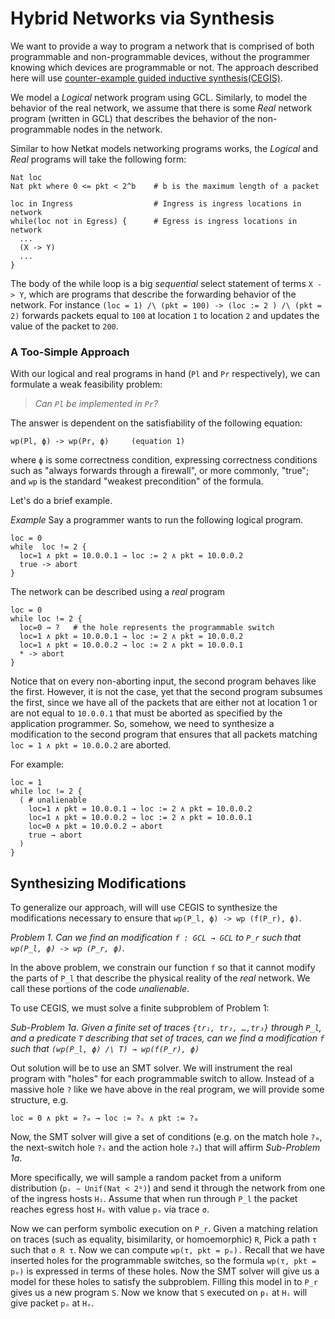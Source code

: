 # Hybrid Networks via Synthesis

We want to provide a way to program a network that is comprised of
both programmable and non-programmable devices, without the programmer
knowing which devices are programmable or not. The approach described
here will use [counter-example guided inductive
synthesis(CEGIS)](https://people.csail.mit.edu/asolar/papers/Solar-Lezama09.pdf).

We model a _Logical_ network program using GCL. Similarly, to model
the behavior of the real network, we assume that there is some _Real_
network program (written in GCL) that describes the behavior of the
non-programmable nodes in the network.

Similar to how Netkat models networking programs works, the _Logical_ and
_Real_ programs will take the following form:

```
Nat loc
Nat pkt where 0 <= pkt < 2^b    # b is the maximum length of a packet

loc in Ingress                  # Ingress is ingress locations in network
while(loc not in Egress) {      # Egress is ingress locations in network
  ...
  (X -> Y) 
  ...
}
```

The body of the while loop is a big _sequential_ select statement of
terms `X -> Y`, which are programs that describe the forwarding
behavior of the network. For instance `(loc = 1) /\ (pkt = 100) ->
(loc := 2 ) /\ (pkt = 2)` forwards packets equal to `100` at location
`1` to location `2` and updates the value of the packet to `200`.

### A Too-Simple Approach

With our logical and real programs in hand (`Pl` and `Pr`
respectively), we can formulate a weak feasibility problem:

> _Can `Pl` be implemented in `Pr`?_

The answer is dependent on the satisfiability of the following equation:

```
wp(Pl, ϕ) -> wp(Pr, ϕ)     (equation 1)
```

where `ϕ` is some correctness condition, expressing correctness
conditions such as "always forwards through a firewall", or more
commonly, "true"; and `wp` is the standard "weakest precondition" of
the formula.

Let's do a brief example.

_Example_ Say a programmer wants to run the following logical program.
```
loc = 0
while  loc != 2 {
  loc=1 ∧ pkt = 10.0.0.1 → loc := 2 ∧ pkt = 10.0.0.2
  true -> abort
}
```

The network can be described using a _real_ program
```
loc = 0
while loc != 2 {
  loc=0 → ?   # the hole represents the programmable switch
  loc=1 ∧ pkt = 10.0.0.1 → loc := 2 ∧ pkt = 10.0.0.2
  loc=1 ∧ pkt = 10.0.0.2 → loc := 2 ∧ pkt = 10.0.0.1
  * -> abort
}
```

Notice that on every non-aborting input, the second program behaves
like the first. However, it is not the case, yet that the second
program subsumes the first, since we have all of the packets that are
either not at location 1 or are not equal to `10.0.0.1` that must be
aborted as specified by the application programmer. So, somehow, we
need to synthesize a modification to the second program that ensures
that all packets matching `loc = 1 ∧ pkt = 10.0.0.2` are aborted.

For example:
```
loc = 1
while loc != 2 {
  ( # unalienable
    loc=1 ∧ pkt = 10.0.0.1 → loc := 2 ∧ pkt = 10.0.0.2
    loc=1 ∧ pkt = 10.0.0.2 → loc := 2 ∧ pkt = 10.0.0.1
	loc=0 ∧ pkt = 10.0.0.2 → abort
    true → abort
  )
}
```

## Synthesizing Modifications

To generalize our approach, will will use CEGIS to synthesize the
modifications necessary to ensure that `wp(P_l, ϕ) -> wp (f(P_r), ϕ)`.

_Problem 1. Can we find an modification `f : GCL → GCL` to `P_r` such
that `wp(P_l, ϕ) -> wp (P_r, ϕ)`._

In the above problem, we constrain our function `f` so that it cannot
modify the parts of `P_l` that describe the physical reality of the
*real* network. We call these portions of the code _unalienable_.

To use CEGIS, we must solve a finite subproblem of Problem 1: 

*Sub-Problem 1a. Given a finite set of traces `{tr₁, tr₂, …,tr₃}`
through `P_l`, and a predicate `T` describing that set of traces, can
we find a modification `f` such that `(wp(P_l, ϕ) /\ T) → wp(f(P_r), ϕ)`*

Out solution will be to use an SMT solver. We will instrument the real
program with "holes" for each programmable switch to allow. Instead of
a massive hole `?` like we have above in the real program, we will
provide some structure, e.g.

```
loc = 0 ∧ pkt = ?ₘ → loc := ?ₛ ∧ pkt := ?ₐ
```

Now, the SMT solver will give a set of conditions (e.g. on the match
hole `?ₘ`, the next-switch hole `?ₛ` and the action hole `?ₐ`) that
will affirm *Sub-Problem 1a*.

More specifically, we will sample a random packet from a uniform
distribution (`pᵢ ∼ Unif(Nat < 2ᵇ)`) and send it through the network
from one of the ingress hosts `Hᵢ`. Assume that when run through `P_l`
the packet reaches egress host `Hₒ` with value `pₒ` via trace `σ`.

Now we can perform symbolic execution on `P_r`.  Given a matching
relation on traces (such as equality, bisimilarity, or homoemorphic)
`R`, Pick a path `τ` such that `σ R τ`. Now we can compute `wp(τ, pkt
= pₒ).` Recall that we have inserted holes for the programmable
switches, so the formula `wp(τ, pkt = pₒ)` is expressed in terms of
these holes. Now the SMT solver will give us a model for these holes
to satisfy the subproblem.  Filling this model in to `P_r` gives us a
new program `S`. Now we know that `S` executed on `pᵢ` at `Hᵢ` will
give packet `pₒ` at `Hₒ`.






